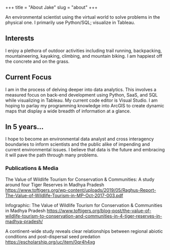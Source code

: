 +++
title = "About Jake"
slug = "about"
+++

An environmental scientist using the virtual world to solve problems in the physical one. I primarily use Python/SQL; visualize in Tableau.

## Interests 

I enjoy a plethora of outdoor activities including trail running, backpacking, mountaineering, kayaking, climbing, and mountain biking. I am happiest off the concrete and on the grass.

## Current Focus

I am in the process of delving deeper into data analytics. This involves a measured focus on back-end development using Python, SaaS, and SQL while visualizing in Tableau. My current code editor is Visual Studio. I am hoping to parlay my programming knowledge into ArcGIS to create dynamic maps that display a wide breadth of information at a glance.

## In 5 years...

I hope to become an environmental data analyst and cross interagency boundaries to inform scientists and the public alike of impending and current environmental issues. I believe that data is the future and embracing it will pave the path through many problems.

### Publications & Media

The Value of Wildlife Tourism for Conservation & Communities: A study around four Tiger Reserves in Madhya Pradesh
https://www.toftigers.org/wp-content/uploads/2019/05/Raghus-Report-The-Value-of-Wildlife-Tourism-in-MP-Oct-2017-003.pdf

Infographic: The Value of Wildlife Tourism for Conservation & Communities in Madhya Pradesh
https://www.toftigers.org/blog-post/the-value-of-wildlife-tourism-to-conservation-and-communities-in-4-tiger-reserves-in-madhya-pradesh/
							
A continent-wide study reveals clear relationships between regional abiotic conditions and post-dispersal seed predation
https://escholarship.org/uc/item/0qr4h4xg 